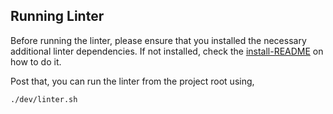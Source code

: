 ## Running Linter


Before running the linter, please ensure that you installed the necessary additional linter dependencies. 
If not installed, check the [install-README](https://github.com/facebookresearch/pytorchvideo/blob/master/INSTALL.md) on how to do it.

Post that, you can run the linter from the project root using,

```
./dev/linter.sh
```